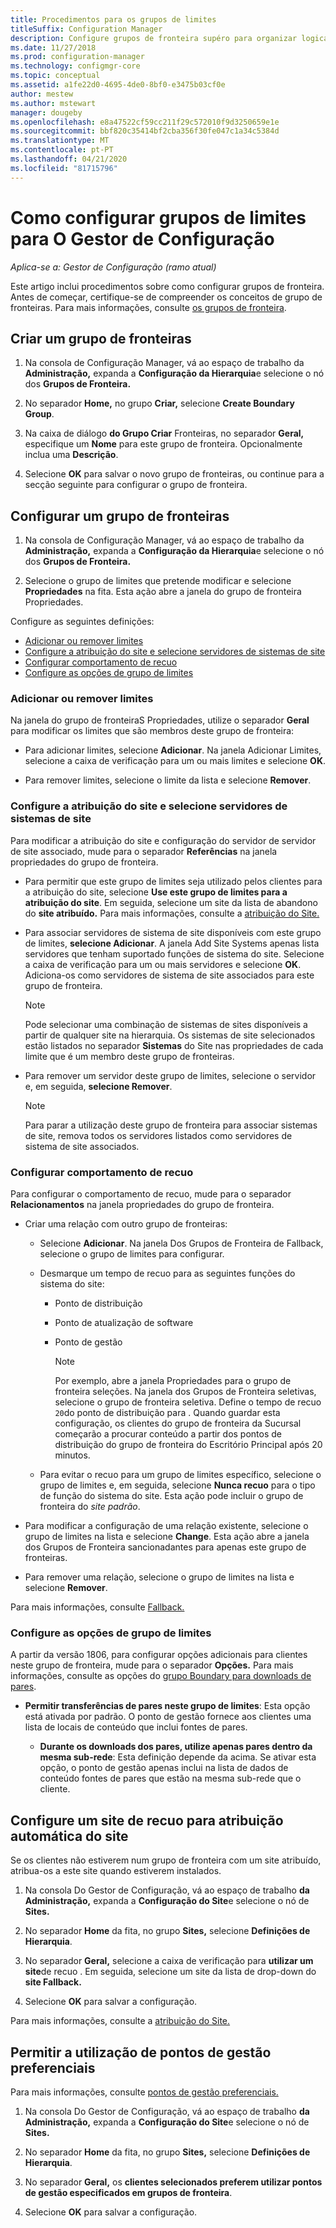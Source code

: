 ```yaml
---
title: Procedimentos para os grupos de limites
titleSuffix: Configuration Manager
description: Configure grupos de fronteira supéro para organizar logicamente locais de rede relacionados chamados limites.
ms.date: 11/27/2018
ms.prod: configuration-manager
ms.technology: configmgr-core
ms.topic: conceptual
ms.assetid: a1fe22d0-4695-4de0-8bf0-e3475b03cf0e
author: mestew
ms.author: mstewart
manager: dougeby
ms.openlocfilehash: e8a47522cf59cc211f29c572010f9d3250659e1e
ms.sourcegitcommit: bbf820c35414bf2cba356f30fe047c1a34c5384d
ms.translationtype: MT
ms.contentlocale: pt-PT
ms.lasthandoff: 04/21/2020
ms.locfileid: "81715796"
---
```

# <a name="how-to-configure-boundary-groups-for-configuration-manager"></a>Como configurar grupos de limites para O Gestor de Configuração

*Aplica-se a: Gestor de Configuração (ramo atual)*

Este artigo inclui procedimentos sobre como configurar grupos de fronteira. Antes de começar, certifique-se de compreender os conceitos de grupo de fronteiras. Para mais informações, consulte [os grupos de fronteira](boundary-groups.md).



## <a name="create-a-boundary-group"></a><a name="bkmk_create"></a>Criar um grupo de fronteiras  

1.  Na consola de Configuração Manager, vá ao espaço de trabalho da **Administração,** expanda a **Configuração da Hierarquia**e selecione o nó dos **Grupos de Fronteira.**  

2.  No separador **Home,** no grupo **Criar,** selecione **Create Boundary Group**.  

3.  Na caixa de diálogo **do Grupo Criar** Fronteiras, no separador **Geral,** especifique um **Nome** para este grupo de fronteira. Opcionalmente inclua uma **Descrição**.  

4.  Selecione **OK** para salvar o novo grupo de fronteiras, ou continue para a secção seguinte para configurar o grupo de fronteira.  


## <a name="configure-a-boundary-group"></a><a name="bkmk_config"></a>Configurar um grupo de fronteiras  

1.  Na consola de Configuração Manager, vá ao espaço de trabalho da **Administração,** expanda a **Configuração da Hierarquia**e selecione o nó dos **Grupos de Fronteira.**  

2.  Selecione o grupo de limites que pretende modificar e selecione **Propriedades** na fita. Esta ação abre a janela do grupo de fronteira Propriedades.  

Configure as seguintes definições:  
- [Adicionar ou remover limites](#bkmk_add)  
- [Configure a atribuição do site e selecione servidores de sistemas de site](#bkmk_references)  
- [Configurar comportamento de recuo](#bkmk_bg-fallback)  
- [Configure as opções de grupo de limites](#bkmk_options)  


### <a name="add-or-remove-boundaries"></a><a name="bkmk_add"></a>Adicionar ou remover limites

Na janela do grupo de fronteiraS Propriedades, utilize o separador **Geral** para modificar os limites que são membros deste grupo de fronteira:  

- Para adicionar limites, selecione **Adicionar**. Na janela Adicionar Limites, selecione a caixa de verificação para um ou mais limites e selecione **OK**.  

- Para remover limites, selecione o limite da lista e selecione **Remover**.  


### <a name="configure-site-assignment-and-select-site-system-servers"></a><a name="bkmk_references"></a>Configure a atribuição do site e selecione servidores de sistemas de site

Para modificar a atribuição do site e configuração do servidor de servidor de site associado, mude para o separador **Referências** na janela propriedades do grupo de fronteira.  

- Para permitir que este grupo de limites seja utilizado pelos clientes para a atribuição do site, selecione **Use este grupo de limites para a atribuição do site**. Em seguida, selecione um site da lista de abandono do **site atribuído.** Para mais informações, consulte a [atribuição do Site.](boundary-groups.md#site-assignment)  

- Para associar servidores de sistema de site disponíveis com este grupo de limites, **selecione Adicionar**. A janela Add Site Systems apenas lista servidores que tenham suportado funções de sistema do site. Selecione a caixa de verificação para um ou mais servidores e selecione **OK**. Adiciona-os como servidores de sistema de site associados para este grupo de fronteira.  

    > [!NOTE]  
    >  Pode selecionar uma combinação de sistemas de sites disponíveis a partir de qualquer site na hierarquia. Os sistemas de site selecionados estão listados no separador **Sistemas** do Site nas propriedades de cada limite que é um membro deste grupo de fronteiras.  

- Para remover um servidor deste grupo de limites, selecione o servidor e, em seguida, **selecione Remover**.  

    > [!NOTE]  
    >  Para parar a utilização deste grupo de fronteira para associar sistemas de site, remova todos os servidores listados como servidores de sistema de site associados.  


### <a name="configure-fallback-behavior"></a><a name="bkmk_bg-fallback"></a>Configurar comportamento de recuo

Para configurar o comportamento de recuo, mude para o separador **Relacionamentos** na janela propriedades do grupo de fronteira.  

- Criar uma relação com outro grupo de fronteiras:  

  - Selecione **Adicionar**. Na janela Dos Grupos de Fronteira de Fallback, selecione o grupo de limites para configurar.  

  - Desmarque um tempo de recuo para as seguintes funções do sistema do site:  
    - Ponto de distribuição  
    - Ponto de atualização de software  
    - Ponto de gestão  

      > [!Note]  
      > Por exemplo, abre a janela Propriedades para o grupo de fronteira seleções. Na janela dos Grupos de Fronteira seletivas, selecione o grupo de fronteira seletiva. Define o tempo de recuo `20`do ponto de distribuição para . Quando guardar esta configuração, os clientes do grupo de fronteira da Sucursal começarão a procurar conteúdo a partir dos pontos de distribuição do grupo de fronteira do Escritório Principal após 20 minutos.  

  - Para evitar o recuo para um grupo de limites específico, selecione o grupo de limites e, em seguida, selecione **Nunca recuo** para o tipo de função do sistema do site. Esta ação pode incluir o grupo de fronteira do *site padrão*.  

- Para modificar a configuração de uma relação existente, selecione o grupo de limites na lista e selecione **Change**. Esta ação abre a janela dos Grupos de Fronteira sancionadantes para apenas este grupo de fronteiras.  
 
- Para remover uma relação, selecione o grupo de limites na lista e selecione **Remover**.  

Para mais informações, consulte [Fallback.](boundary-groups.md#fallback) 


### <a name="configure-boundary-group-options"></a><a name="bkmk_options"></a>Configure as opções de grupo de limites
<!--1356193-->
A partir da versão 1806, para configurar opções adicionais para clientes neste grupo de fronteira, mude para o separador **Opções.** Para mais informações, consulte as opções do [grupo Boundary para downloads de pares](boundary-groups.md#bkmk_bgoptions).

- **Permitir transferências de pares neste grupo de limites**: Esta opção está ativada por padrão. O ponto de gestão fornece aos clientes uma lista de locais de conteúdo que inclui fontes de pares.  

    - **Durante os downloads dos pares, utilize apenas pares dentro da mesma sub-rede**: Esta definição depende da acima. Se ativar esta opção, o ponto de gestão apenas inclui na lista de dados de conteúdo fontes de pares que estão na mesma sub-rede que o cliente.  


## <a name="configure-a-fallback-site-for-automatic-site-assignment"></a><a name="bkmk_site-fallback"></a>Configure um site de recuo para atribuição automática do site  

Se os clientes não estiverem num grupo de fronteira com um site atribuído, atribua-os a este site quando estiverem instalados.

1.  Na consola Do Gestor de Configuração, vá ao espaço de trabalho **da Administração,** expanda a **Configuração do Site**e selecione o nó de **Sites.**  

2.  No separador **Home** da fita, no grupo **Sites,** selecione **Definições de Hierarquia**.  

3.  No separador **Geral,** selecione a caixa de verificação para **utilizar um site**de recuo . Em seguida, selecione um site da lista de drop-down do **site Fallback.**  

4.  Selecione **OK** para salvar a configuração.  

Para mais informações, consulte a [atribuição do Site.](boundary-groups.md#site-assignment)


## <a name="enable-use-of-preferred-management-points"></a><a name="bkmk_proc-prefer"></a>Permitir a utilização de pontos de gestão preferenciais  

Para mais informações, consulte [pontos de gestão preferenciais.](boundary-groups.md#bkmk_preferred)

1.  Na consola Do Gestor de Configuração, vá ao espaço de trabalho **da Administração,** expanda a **Configuração do Site**e selecione o nó de **Sites.**  

2. No separador **Home** da fita, no grupo **Sites,** selecione **Definições de Hierarquia**.  

3. No separador **Geral,** os **clientes selecionados preferem utilizar pontos de gestão especificados em grupos de fronteira**.  

4. Selecione **OK** para salvar a configuração.  

